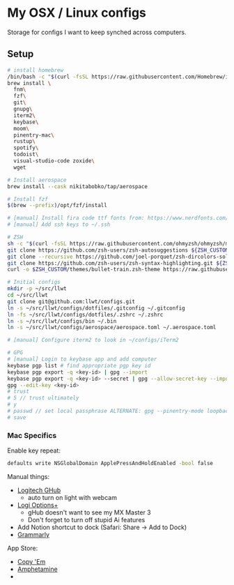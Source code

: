 # My OSX / Linux configs

Storage for configs I want to keep synched across computers.

## Setup

```sh
# install homebrew
/bin/bash -c "$(curl -fsSL https://raw.githubusercontent.com/Homebrew/install/HEAD/install.sh)"
brew install \
  fnm\
  fzf\
  git\
  gnupg\
  iterm2\
  keybase\
  moom\
  pinentry-mac\
  rustup\
  spotify\
  todoist\
  visual-studio-code zoxide\
  wget

# Install aerospace
brew install --cask nikitabobko/tap/aerospace

# Install fzf
$(brew --prefix)/opt/fzf/install

# [manual] Install fira code ttf fonts from: https://www.nerdfonts.com/font-downloads
# [manual] Add ssh keys to ~/.ssh

# ZSH
sh -c "$(curl -fsSL https://raw.githubusercontent.com/ohmyzsh/ohmyzsh/master/tools/install.sh)"
git clone https://github.com/zsh-users/zsh-autosuggestions ${ZSH_CUSTOM:-~/.oh-my-zsh/custom}/plugins/zsh-autosuggestions
git clone --recursive https://github.com/joel-porquet/zsh-dircolors-solarized $ZSH_CUSTOM/plugins/zsh-dircolors-solarized
git clone https://github.com/zsh-users/zsh-syntax-highlighting.git ${ZSH_CUSTOM:-~/.oh-my-zsh/custom}/plugins/zsh-syntax-highlighting
curl -o $ZSH_CUSTOM/themes/bullet-train.zsh-theme https://raw.githubusercontent.com/caiogondim/bullet-train-oh-my-zsh-theme/master/bullet-train.zsh-theme

# Initial configs
mkdir -p ~/src/llwt
cd ~/src/llwt
git clone git@github.com:llwt/configs.git
ln -s ~/src/llwt/configs/dotfiles/.gitconfig ~/.gitconfig
ln -fs ~/src/llwt/configs/dotfiles/.zshrc ~/.zshrc
ln -s ~/src/llwt/configs/bin ~/.bin
ln -s ~/src/llwt/configs/aerospace/aerospace.toml ~/.aerospace.toml

# [manual] Configure iterm2 to look in ~/configs/iTerm2

# GPG
# [manual] Login to keybase app and add computer
keybase pgp list # find appropriate pgp key id
keybase pgp export -q <key-id> | gpg --import
keybase pgp export -q <key-id> --secret | gpg --allow-secret-key --import
gpg --edit-key <key-id>
# trust
# 5 // trust ultimately
# y
# passwd // set local passphrase ALTERNATE: gpg --pinentry-mode loopback --passwd KEY
# save
```

### Mac Specifics

Enable key repeat:

```sh
defaults write NSGlobalDomain ApplePressAndHoldEnabled -bool false
```

Manual things:

- [Logitech GHub](https://www.logitech.com/en-us/software/lghub.html)
  - auto turn on light with webcam
- [Logi Options+](https://www.logitech.com/en-us/software/logi-options-plus.html?)
  - gHub doesn't want to see my MX Master 3
  - Don't forget to turn off stupid Ai features
- Add Notion shortcut to dock (Safari: Share -> Add to Dock)
- [Grammarly](https://www.grammarly.com/native/mac)

App Store:

- [Copy 'Em](https://apps.apple.com/de/app/copy-em/id876540291?l=en-GB&mt=12)
- [Amphetamine](https://apps.apple.com/de/app/amphetamine/id937984704?l=en&mt=12)
-

